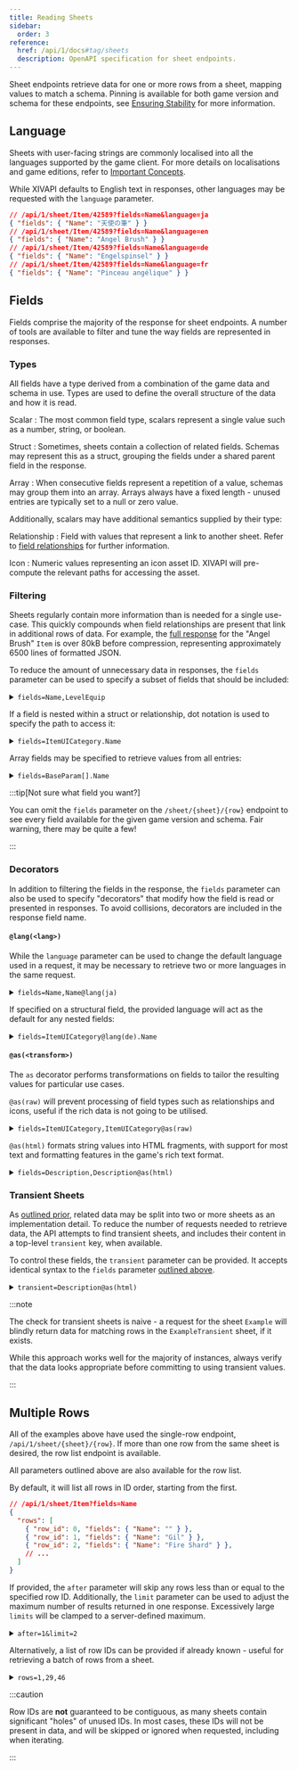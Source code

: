 ```yaml
---
title: Reading Sheets
sidebar:
  order: 3
reference:
  href: /api/1/docs#tag/sheets
  description: OpenAPI specification for sheet endpoints.
---
```


Sheet endpoints retrieve data for one or more rows from a sheet, mapping values
to match a schema. Pinning is available for both game version and schema for
these endpoints, see [Ensuring Stability] for more information.

[Ensuring Stability]: /docs/guides/pinning/

## Language

Sheets with user-facing strings are commonly localised into all the languages
supported by the game client. For more details on localisations and game
editions, refer to [Important Concepts][concepts-localisations].

While XIVAPI defaults to English text in responses, other languages may be
requested with the `language` parameter.

```json /language=(ja|en|de|fr)/
// /api/1/sheet/Item/42589?fields=Name&language=ja
{ "fields": { "Name": "天使の筆" } }
// /api/1/sheet/Item/42589?fields=Name&language=en
{ "fields": { "Name": "Angel Brush" } }
// /api/1/sheet/Item/42589?fields=Name&language=de
{ "fields": { "Name": "Engelspinsel" } }
// /api/1/sheet/Item/42589?fields=Name&language=fr
{ "fields": { "Name": "Pinceau angélique" } }
```

[concepts-localisations]: /docs/guides/concepts/#editions--localisations

## Fields

Fields comprise the majority of the response for sheet endpoints. A number of
tools are available to filter and tune the way fields are represented in
responses.

### Types

All fields have a type derived from a combination of the game data and schema in
use. Types are used to define the overall structure of the data and how it is
read.

Scalar
: The most common field type, scalars represent a single value such as a number,
  string, or boolean.

Struct
: Sometimes, sheets contain a collection of related fields. Schemas may
  represent this as a struct, grouping the fields under a shared parent field in
  the response.

Array
: When consecutive fields represent a repetition of a value, schemas may group
  them into an array. Arrays always have a fixed length - unused entries are
  typically set to a null or zero value.

Additionally, scalars may have additional semantics supplied by their type:

Relationship
: Field with values that represent a link to another sheet. Refer to
  [field relationships] for further information.

Icon
: Numeric values representing an icon asset ID. XIVAPI will pre-compute the
  relevant paths for accessing the asset.

[field relationships]: /docs/guides/concepts#relationships

### Filtering

Sheets regularly contain more information than is needed for a single use-case.
This quickly compounds when field relationships are present that link in
additional rows of data. For example, the [full response][pct brush full] for
the "Angel Brush" `Item` is over 80kB before compression, representing
approximately 6500 lines of formatted JSON.

[pct brush full]: /api/1/sheet/Item/42589

To reduce the amount of unnecessary data in responses, the `fields` parameter
can be used to specify a subset of fields that should be included:

<details>
<summary><code>fields=Name,LevelEquip</code></summary>

```json "Name" "LevelEquip"
// /api/1/sheet/Item/42589?fields=Name,LevelEquip
{
  "fields": {
    "Name": "Angel Brush",
    "LevelEquip": 99
  }
}
```

</details>

If a field is nested within a struct or relationship, dot notation is used to
specify the path to access it:

<details>
<summary><code>fields=ItemUICategory.Name</code></summary>

```json "ItemUICategory.Name" "ItemUICategory" "Name"
// /api/1/sheet/Item/42589?fields=ItemUICategory.Name
{
  "fields": {
    "ItemUICategory": {
      "fields": {
        "Name": "Pictomancer's Arm"
      }
    }
  }
}
```

</details>

Array fields may be specified to retrieve values from all entries:

<details>
<summary><code>fields=BaseParam[].Name</code></summary>

```json "BaseParam[]" "BaseParam"
// /api/1/sheet/Item/42589?fields=BaseParam[].Name
{
  "fields": {
    "BaseParam": [
      { "fields": { "Name": "Intelligence" } },
      { "fields": { "Name": "Vitality" } }
      // ...
    ]
  }
}
```

</details>

:::tip[Not sure what field you want?]

You can omit the `fields` parameter on the `/sheet/{sheet}/{row}` endpoint to
see every field available for the given game version and schema. Fair warning,
there may be quite a few!

:::

### Decorators

In addition to filtering the fields in the response, the `fields` parameter can
also be used to specify "decorators" that modify how the field is read or
presented in responses. To avoid collisions, decorators are included in the
response field name.

#### `@lang(<lang>)`

While the `language` parameter can be used to change the default language used
in a request, it may be necessary to retrieve two or more languages in the same
request.

<details>
<summary><code>fields=Name,Name@lang(ja)</code></summary>

```json "Name@lang(ja)"
// /api/1/sheet/Item/42589?fields=Name,Name@lang(ja)
{
  "fields": {
    "Name": "Angel Brush",
    "Name@lang(ja)": "天使の筆"
  }
}
```

</details>

If specified on a structural field, the provided language will act as the
default for any nested fields:

<details>
<summary><code>fields=ItemUICategory@lang(de).Name</code></summary>

```json "ItemUICategory@lang(de)"
// /api/1/sheet/Item/42589?fields=ItemUICategory@lang(de).Name
{
  "fields": {
    "ItemUICategory@lang(de)": {
      "fields": {
        "Name": "Hauptwaffe der Piktomanten"
      }
    }
  }
}
```

</details>

#### `@as(<transform>)`

The `as` decorator performs transformations on fields to tailor the resulting
values for particular use cases.

`@as(raw)` will prevent processing of field types such as relationships and
icons, useful if the rich data is not going to be utilised.

<details>
<summary><code>fields=ItemUICategory,ItemUICategory@as(raw)</code></summary>

```json "ItemUICategory@as(raw)"
// /api/1/sheet/Item/42589?fields=ItemUICategory,ItemUICategory@as(raw)
{
  "fields": {
    "ItemUICategory": {
      "value": 111,
      // ...
      "fields": {
        // ...
      }
    },
    "ItemUICategory@as(raw)": 111
  }
}
```

</details>

`@as(html)` formats string values into HTML fragments, with support for most
text and formatting features in the game's rich text format.

<details>
<summary><code>fields=Description,Description@as(html)</code></summary>

```json wrap "Description@as(html)"
// /api/1/sheet/Item/44104?fields=Description,Description@as(html)
{
  "fields": {
    "Description": "Warm flour tortillas filled with slices of marinated rroneek chuck that has been grilled to a smoky char.\n\nEXP Bonus: +3% Duration: 30m\n(Duration can be extended to 60m by consuming multiple servings)",
    "Description@as(html)": "Warm flour tortillas filled with slices of marinated rroneek chuck that has been grilled to a smoky char.<br><br><span style=\"color:rgba(0,204,34,1);\">EXP Bonus:</span> +3% <span style=\"color:rgba(0,204,34,1);\">Duration:</span> 30m<br>(Duration can be extended to 60m by consuming multiple servings)"
  }
}
```

</details>

### Transient Sheets

As [outlined prior][transient sheets], related data may be split into two or
more sheets as an implementation detail. To reduce the number of requests needed
to retrieve data, the API attempts to find transient sheets, and includes their
content in a top-level `transient` key, when available.

To control these fields, the `transient` parameter can be provided. It accepts
identical syntax to the `fields` parameter [outlined above](#fields).

<details>
<summary><code>transient=Description@as(html)</code></summary>

```json wrap "transient"
// /api/1/sheet/Action/34684?transient=Description@as(html)
{
  "fields": {
    // ...
  },
  "transient": {
    "Description@as(html)": "Quickly dash 15 yalms forward.<br><span style=\"color:rgba(0,204,34,1);\">Additional Effect: </span>Increases movement speed<br><span style=\"color:rgba(0,204,34,1);\">Duration: </span>5s<br>Cannot be executed while bound."
  }
}
```

</details>

:::note

The check for transient sheets is naive - a request for the sheet `Example` will
blindly return data for matching rows in the `ExampleTransient` sheet, if it
exists.

While this approach works well for the majority of instances, always verify that
the data looks appropriate before committing to using transient values.

:::

[transient sheets]: /docs/guides/concepts/#transient-sheets

## Multiple Rows

All of the examples above have used the single-row endpoint,
`/api/1/sheet/{sheet}/{row}`. If more than one row from the same sheet is
desired, the row list endpoint is available.

All parameters outlined above are also available for the row list.

By default, it will list all rows in ID order, starting from the first.

```json
// /api/1/sheet/Item?fields=Name
{
  "rows": [
    { "row_id": 0, "fields": { "Name": "" } },
    { "row_id": 1, "fields": { "Name": "Gil" } },
    { "row_id": 2, "fields": { "Name": "Fire Shard" } },
    // ...
  ]
}
```

If provided, the `after` parameter will skip any rows less than or equal to the
specified row ID. Additionally, the `limit` parameter can be used to adjust the
maximum number of results returned in one response. Excessively large `limits`
will be clamped to a server-defined maximum.

<details>
<summary><code>after=1&limit=2</code></summary>

```json "after=1" "limit=2"
// /api/1/sheet/Item?fields=Name&after=1&limit=2
{
  "rows": [
    { "row_id": 2, "fields": { "Name": "Fire Shard" } },
    { "row_id": 3, "fields": { "Name": "Ice Shard" } }
  ]
}
```

</details>

Alternatively, a list of row IDs can be provided if already known - useful for
retrieving a batch of rows from a sheet.

<details>
<summary><code>rows=1,29,46</code></summary>

```json /(?:rows=|row_id": )(1)/ "29" "46"
// /api/1/sheet/Item?fields=Name&rows=1,29,46
{
  "rows": [
    { "row_id": 1, "fields": { "Name": "Gil" } },
    { "row_id": 29, "fields": { "Name": "MGP" } },
    { "row_id": 46, "fields": { "Name": "Allagan Tomestone of Aesthetics" } }
  ]
}
```

</details>

:::caution

Row IDs are **not** guaranteed to be contiguous, as many sheets contain
significant "holes" of unused IDs. In most cases, these IDs will not be present
in data, and will be skipped or ignored when requested, including when
iterating. 

:::
